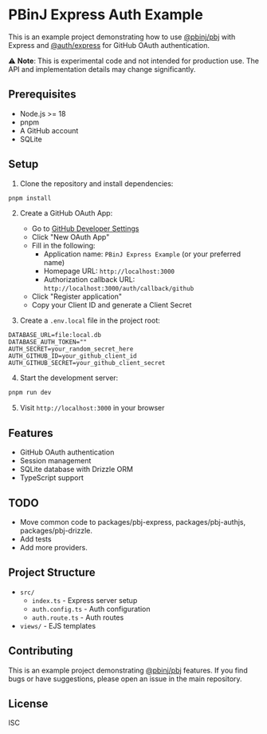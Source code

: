 # PBinJ Express Auth Example

This is an example project demonstrating how to use [@pbinj/pbj](https://github.com/pbinj/pbj) with Express and [@auth/express](https://www.npmjs.com/package/@auth/express) for GitHub OAuth authentication.

⚠️ **Note**: This is experimental code and not intended for production use. The API and implementation details may change significantly.

## Prerequisites

- Node.js >= 18
- pnpm
- A GitHub account
- SQLite

## Setup

1. Clone the repository and install dependencies:

```bash
pnpm install
```

2. Create a GitHub OAuth App:

   - Go to [GitHub Developer Settings](https://github.com/settings/developers)
   - Click "New OAuth App"
   - Fill in the following:
     - Application name: `PBinJ Express Example` (or your preferred name)
     - Homepage URL: `http://localhost:3000`
     - Authorization callback URL: `http://localhost:3000/auth/callback/github`
   - Click "Register application"
   - Copy your Client ID and generate a Client Secret

3. Create a `.env.local` file in the project root:

```env
DATABASE_URL=file:local.db
DATABASE_AUTH_TOKEN=""
AUTH_SECRET=your_random_secret_here
AUTH_GITHUB_ID=your_github_client_id
AUTH_GITHUB_SECRET=your_github_client_secret
```

4. Start the development server:

```bash
pnpm run dev
```

5. Visit `http://localhost:3000` in your browser

## Features

- GitHub OAuth authentication
- Session management
- SQLite database with Drizzle ORM
- TypeScript support

## TODO

- Move common code to packages/pbj-express, packages/pbj-authjs, packages/pbj-drizzle.
- Add tests
- Add more providers.

## Project Structure

- `src/`
  - `index.ts` - Express server setup
  - `auth.config.ts` - Auth configuration
  - `auth.route.ts` - Auth routes
- `views/` - EJS templates

## Contributing

This is an example project demonstrating [@pbinj/pbj](https://github.com/pbinj/pbj) features. If you find bugs or have suggestions, please open an issue in the main repository.

## License

ISC
